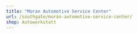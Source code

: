 ```yaml
---
title: "Moran Automotive Service Center"
url: /southgate/moran-automotive-service-center/
shop: Autowerkstatt
---
```

